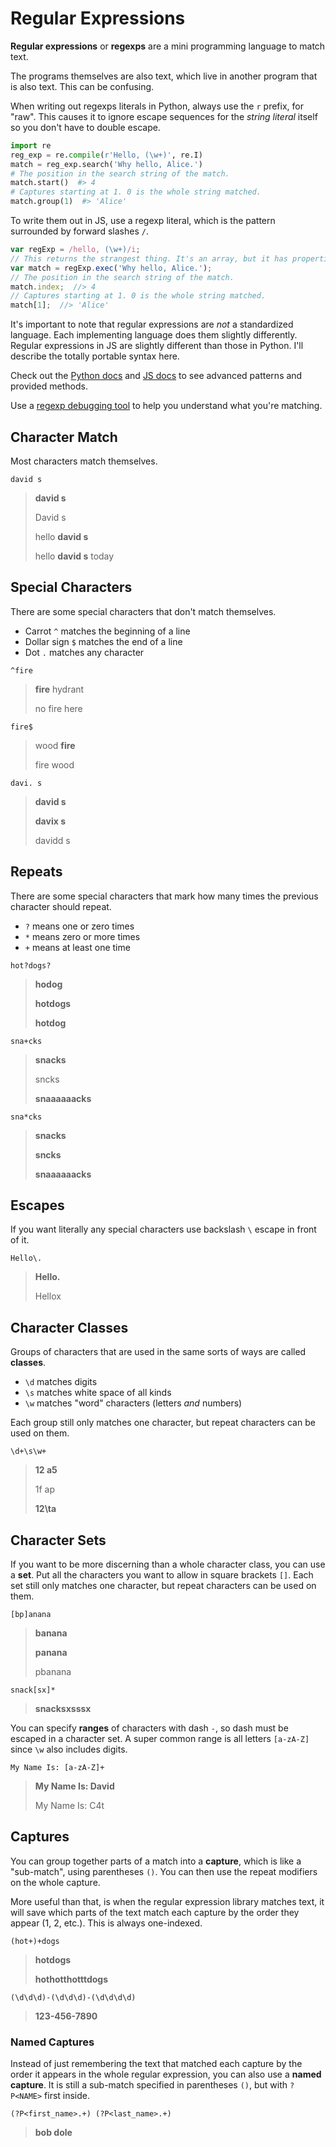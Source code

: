# Regular Expressions

**Regular expressions** or **regexps** are a mini programming language to match text.

The programs themselves are also text, which live in another program that is also text.
This can be confusing.

When writing out regexps literals in Python, always use the `r` prefix, for "raw".
This causes it to ignore escape sequences for the _string literal_ itself so you don't have to double escape.

```py
import re
reg_exp = re.compile(r'Hello, (\w+)', re.I)
match = reg_exp.search('Why hello, Alice.')
# The position in the search string of the match.
match.start()  #> 4
# Captures starting at 1. 0 is the whole string matched.
match.group(1)  #> 'Alice'
```

To write them out in JS, use a regexp literal, which is the pattern surrounded by forward slashes `/`.

```js
var regExp = /hello, (\w+)/i;
// This returns the strangest thing. It's an array, but it has properties "index" and "input".
var match = regExp.exec('Why hello, Alice.');
// The position in the search string of the match.
match.index;  //> 4
// Captures starting at 1. 0 is the whole string matched.
match[1];  //> 'Alice'
```

It's important to note that regular expressions are _not_ a standardized language.
Each implementing language does them slightly differently.
Regular expressions in JS are slightly different than those in Python.
I'll describe the totally portable syntax here.

Check out the [Python docs](https://docs.python.org/3/library/re.html) and [JS docs](https://developer.mozilla.org/en-US/docs/Web/JavaScript/Guide/Regular_Expressions) to see advanced patterns and provided methods.

Use a [regexp debugging tool](https://regex101.com) to help you understand what you're matching.

## Character Match

Most characters match themselves.

```re
david s
```

> **david s**
>
> David s
>
> hello **david s**
>
> hello **david s** today

## Special Characters

There are some special characters that don't match themselves.

* Carrot `^` matches the beginning of a line
* Dollar sign `$` matches the end of a line
* Dot `.` matches any character

```re
^fire
```

> **fire** hydrant
>
> no fire here

```re
fire$
```

> wood **fire**
>
> fire wood

```re
davi. s
```

> **david s**
>
> **davix s**
>
> davidd s

## Repeats

There are some special characters that mark how many times the previous character should repeat.

* `?` means one or zero times
* `*` means zero or more times
* `+` means at least one time

```re
hot?dogs?
```

> **hodog**
>
> **hotdogs**
>
> **hotdog**

```re
sna+cks
```

> **snacks**
>
> sncks
>
> **snaaaaaacks**

```re
sna*cks
```

> **snacks**
>
> **sncks**
>
> **snaaaaaacks**

## Escapes

If you want literally any special characters use backslash `\` escape in front of it.

```re
Hello\.
```

> **Hello.**
>
> Hellox

## Character Classes

Groups of characters that are used in the same sorts of ways are called **classes**.

* `\d` matches digits
* `\s` matches white space of all kinds
* `\w` matches "word" characters (letters _and_ numbers)

Each group still only matches one character, but repeat characters can be used on them.

```re
\d+\s\w+
```

> **12 a5**
>
> 1f ap
>
> **12\ta**

## Character Sets

If you want to be more discerning than a whole character class, you can use a **set**.
Put all the characters you want to allow in square brackets `[]`.
Each set still only matches one character, but repeat characters can be used on them.

```re
[bp]anana
```

> **banana**
>
> **panana**
>
> pbanana

```re
snack[sx]*
```

> **snacksxsssx**

You can specify **ranges** of characters with dash `-`, so dash must be escaped in a character set.
A super common range is all letters `[a-zA-Z]` since `\w` also includes digits.

```re
My Name Is: [a-zA-Z]+
```

> **My Name Is: David**
>
> My Name Is: C4t

## Captures

You can group together parts of a match into a **capture**, which is like a "sub-match", using parentheses `()`.
You can then use the repeat modifiers on the whole capture.

More useful than that, is when the regular expression library matches text, it will save which parts of the text match each capture by the order they appear (1, 2, etc.).
This is always one-indexed.

```re
(hot+)+dogs
```

> **hotdogs**
>
> **hothotthotttdogs**

```re
(\d\d\d)-(\d\d\d)-(\d\d\d\d)
```

> **123-456-7890**

### Named Captures

Instead of just remembering the text that matched each capture by the order it appears in the whole regular expression, you can also use a **named capture**.
It is still a sub-match specified in parentheses `()`, but with `?P<NAME>` first inside.

```re
(?P<first_name>.+) (?P<last_name>.+)
```

> **bob dole**
